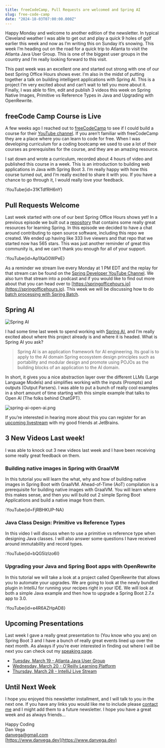 ```yaml
---
title: freeCodeCamp, Pull Requests are welcomed and Spring AI
slug: free-code-camp
date: "2024-18-03T07:00:00.000Z"
---
```


Happy Monday and welcome to another edition of the newsletter. In typical Cleveland weather I was able to get out and play a quick 9 holes of golf earlier this week and now as I’m writing this on Sunday it’s snowing. This week I’m heading out on the road for a quick trip to Atlanta to visit the Atlanta Java User Group. This is one of the biggest user groups in the country and I’m really looking forward to this visit. 

This past week was an excellent one and started out strong with one of our best Spring Office Hours shows ever. I’m also in the midst of putting together a talk on building intelligent applications with Spring AI. This is a project I’m very excited about and can’t wait to tell you more about it. Finally, I was able to film, edit and publish 3 videos this week on Spring Native Images, Primitive vs Reference Types in Java and Upgrading with OpenRewrite. 

## freeCode Camp Course is Live

A few weeks ago I reached out to [freeCodeCamp](https://www.freecodecamp.org/) to see if I could build a course for their [YouTube channel](https://www.youtube.com/@freecodecamp). If you aren’t familiar with freeCodeCamp they are a place where you can learn to code for free. When I was developing curriculum for a coding bootcamp we used to use a lot of their courses as prerequisites for the course, and they are an amazing resource.

I sat down and wrote a curriculum, recorded about 4 hours of video and published this course in a week. This is an introduction to building web applications in Java with Spring Boot 3. I’m really happy with how this course turned out, and I’m really excited to share it with you. If you have a chance to go through it, I would really love your feedback.

:YouTube{id=31KTdfRH6nY}

## Pull Requests Welcome

Last week started with one of our best Spring Office Hours shows yet! In a previous episode we built out a [repository](https://github.com/spring-office-hours/resources-learning-spring) that contains some really great resources for learning Spring. In this episode we decided to have a chat around contributing to open source software, including this repo we created. We ended up having like 333 live viewers and that repo that we started now has 565 stars. This was just another reminder of great this community is, and we can’t thank you enough for all of your support. 

:YouTube{id=Ap1XaG0WPeE}

As a reminder we stream live every Monday at 1 PM EDT and the replay for that stream can be found on the [Spring Developer YouTube Channel](https://www.youtube.com/@SpringSourceDev). We also turn that stream into a podcast and if you would like to find out more about that you can head over to [https://springofficehours.io](https://springofficehours.io). This week we will be discussing how to do [batch processing with Spring Batch](https://www.youtube.com/watch?v=0Os62f_KDPs). 

## Spring AI

![Spring AI](/images/newsletter/2024/03/18/spring-ai.png)

I had some time last week to spend working with [Spring AI,](https://spring.io/projects/spring-ai) and I’m really excited about where this project already is and where it is headed. What is Spring AI you ask? 

> Spring AI is an application framework for AI engineering. Its goal is to apply to the AI domain Spring ecosystem design principles such as portability and modular design and promote using POJOs as the building blocks of an application to the AI domain.
> 

In short, it gives you a nice abstraction layer over the different LLMs (Large Language Models) and simplifies working with the inputs (Prompts) and outputs (Output Parsers). I was able to put a bunch of really cool examples in a short amount of time starting with this simple example that talks to Open AI (The folks behind ChatGPT). 

![spring-ai-open-ai.png](/images/newsletter/2024/03/18/spring-ai-open-ai.png)

If you’re interested in hearing more about this you can register for an [upcoming livestream](https://blog.jetbrains.com/idea/2024/03/new-livestream-building-intelligent-applications-with-spring-ai/) with my good friends at JetBrains. 

## 3 New Videos Last week!

I was able to knock out 3 new videos last week and I have been receiving some really great feedback on them. 

### Building native images in Spring with GraalVM

In this tutorial you will learn the what, why and how of building native images in Spring Boot with GraalVM. Ahead-of-Time (AoT) compilation is a prerequisite for building native images with GraalVM. You will learn where this makes sense, and then you will build out 2 simple Spring Boot Applications and build a native image from them.  

:YouTube{id=FjRBHKUP-NA}

### Java Class Design: Primitive vs Reference Types

In this video I will discuss when to use a primitive vs reference type when designing Java classes. I will also answer some questions I have received around immutability and record types.  

:YouTube{id=bQG5lzlzo6I}

### Upgrading your Java and Spring Boot apps with OpenRewrite

In this tutorial we will take a look at a project called OpenRewrite that allows you to automate your upgrades. We are going to look at the newly bundled plugin in IntelliJ for running your recipes right in your IDE. We will look at both a simple Java example and then how to upgrade a Spring Boot 2.7.x app to 3.0.

:YouTube{id=e4R6AZHpAD8}

## Upcoming Presentations

Last week I gave a really great presentation to (You know who you are) on Spring Boot 3 and I have a bunch of really great events lined up over the next month. As always if you’re ever interested in finding out where I will be next you can check out my [speaking page](https://www.danvega.dev/speaking). 

- [Tuesday, March 19 - Atlanta Java User Group](https://www.meetup.com/atlantajug/events/298455293/)
- [Wednesday, March 20 - O’Reilly Learning Platform](https://learning.oreilly.com/live-events/spring-recipes/0636920095810/)
- [Thursday, March 28 - IntelliJ Live Stream](https://blog.jetbrains.com/idea/2024/03/new-livestream-building-intelligent-applications-with-spring-ai/)

## Until Next Week

I hope you enjoyed this newsletter installment, and I will talk to you in the next one. If you have any links you would like me to include please [contact me](http://twitter.com/therealdanvega) and I might add them to a future newsletter. I hope you have a great week and as always friends...

Happy Coding  
Dan Vega  
danvega@gmail.com  
[https://www.danvega.dev](https://www.danvega.dev)
